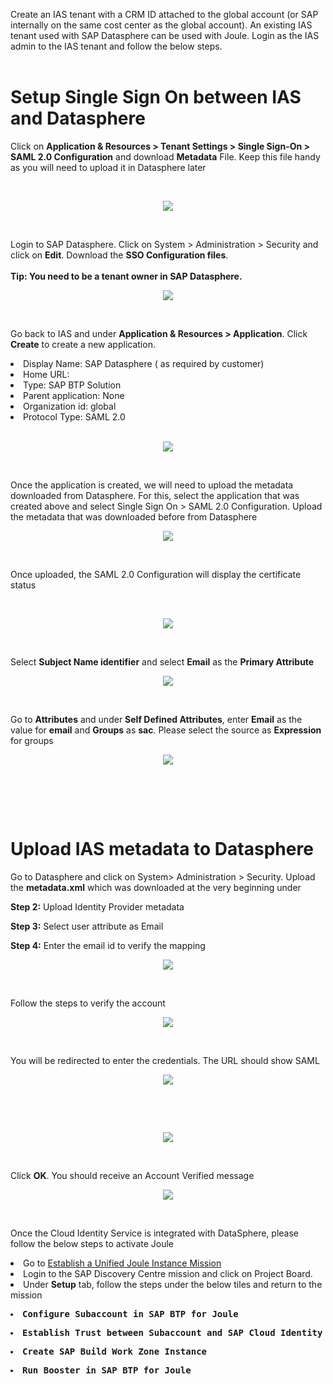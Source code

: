 Create an IAS tenant with a CRM ID attached to the global account (or SAP internally on the same cost center as the global account). An existing IAS tenant used with SAP Datasphere can be used with Joule.
Login as the IAS admin to the IAS tenant and follow the below steps.
<br/><br/>
<h1 style="fot-size:4;"><b>Setup Single Sign On between IAS and Datasphere</b></h1>

Click on <b>Application & Resources > Tenant Settings > Single Sign-On > SAML 2.0 Configuration</b> and download <b>Metadata</b> File.
Keep this file handy as you will need to upload it in Datasphere later

  <br>
<p align="center"> 
<img src="images/3.2.1.png"> 
</p>
<br>
<p align="center" </p>

Login to SAP Datasphere. Click on <b></b>System > Administration > Security</b> and click on <b>Edit</b>. Download the <b>SSO Configuration files</b>.
<br/><br/>
<b>Tip: You need to be a tenant owner in SAP Datasphere.</b>
  <br>
<p align="center"> 
<img src="images/3.2.2.png"> 
</p>
<br>
<p align="center" </p>

Go back to IAS and under <b>Application & Resources > Application</b>. Click <b>Create</b> to create a new application. 
<li>Display Name: SAP Datasphere ( as required by customer)</li>
<li>Home URL:</li>
<li>Type: SAP BTP Solution</li>
<li>Parent application: None</li>
<li>Organization id: global</li>
<li>Protocol Type: SAML 2.0</li>

  <br>
<p align="center"> 
<img src="images/3.2.3.png"> 
</p>
<br>
<p align="center" </p>

Once the application is created, we will need to upload the metadata downloaded from Datasphere. For this, select the application that was created above and select <b></b>Single Sign On > SAML 2.0 Configuration</b>. Upload the metadata that was downloaded before from Datasphere
  <br>
<p align="center"> 
<img src="images/3.2.4.png"> 
</p>
<br>
<p align="center" </p>

Once uploaded, the SAML 2.0 Configuration will display the certificate status

  <br>
<p align="center"> 
<img src="images/3.2.5.png"> 
</p>
<br>
<p align="center" </p>

Select <b>Subject Name identifier</b> and select <b>Email</b> as the <b>Primary Attribute</b>
  <br>
<p align="center"> 
<img src="images/3.2.6.png"> 
</p>
<br>
<p align="center" </p>

Go to <b>Attributes</b> and under <b>Self Defined Attributes</b>, enter <b>Email</b> as the value for <b>email</b> and <b>Groups</b> as <b>sac</b>. Please select the source as <b>Expression</b> for groups
  <br>
<p align="center"> 
<img src="images/3.2.7.png"> 
</p>
<br>
<p align="center" </p>
<br/><br/>
<h1 style="fot-size:4;"><b>Upload IAS metadata to Datasphere</b></h1>

Go to Datasphere and click on System> Administration > Security.
Upload the <b>metadata.xml</b> which was downloaded at the very beginning under 

<b>Step 2:</b> Upload Identity Provider metadata

<b>Step 3:</b> Select user attribute as Email 

<b>Step 4:</b> Enter the email id to verify the mapping
  <br>
<p align="center"> 
<img src="images/3.2.8.png"> 
</p>
<br>
<p align="center" </p>

Follow the steps to verify the account
  <br>
<p align="center"> 
<img src="images/3.2.9.png"> 
</p>
<br>
<p align="center" </p>
  
You will be redirected to enter the credentials. The URL should show SAML
  <br>
<p align="center"> 
<img src="images/3.2.10.png"> 
</p>
<br>
<p align="center" </p>

  <br>
<p align="center"> 
<img src="images/3.2.11.png"> 
</p>
<br>
<p align="center" </p>

Click <b>OK</b>. You should receive an Account Verified message
  <br>
<p align="center"> 
<img src="images/3.2.12.png"> 
</p>
<br>
<p align="center" </p>


Once the Cloud Identity Service is integrated with DataSphere, please follow the below steps to activate Joule

<li>Go to <a href="https://discovery-center.cloud.sap/missiondetail/4538/4826/"</href>Establish a Unified Joule Instance Mission</a></li> 
<li>Login to the SAP Discovery Centre mission and click on Project Board. </li>
<li>Under <b>Setup</b> tab, follow the steps under the below tiles and return to the mission</li>  

<pre><li><b>Configure Subaccount in SAP BTP for Joule</b></li></pre>
<pre><li><b>Establish Trust between Subaccount and SAP Cloud Identity Authentication Service</b></li></pre>
<pre><li><b>Create SAP Build Work Zone Instance</b></li></pre>
<pre><li><b>Run Booster in SAP BTP for Joule</b></li> </pre>
